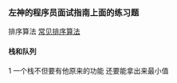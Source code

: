 ### 左神的程序员面试指南上面的练习题

<p> 排序算法
<a href="https://github.com/mood321/JavaDemo/blob/master/src/main/java/Conllection/SelectSort.java">常见排序算法</a>

#### 栈和队列
<p>1 一个栈不但要有他原来的功能 还要能拿出来最小值
